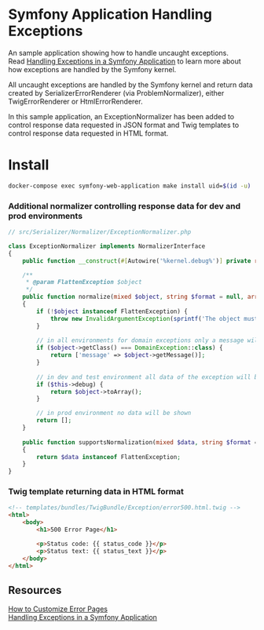 # Symfony Application Handling Exceptions

An sample application showing how to handle uncaught exceptions.  
Read [Handling Exceptions in a Symfony Application](https://web-mastering.blogspot.com/2022/08/handling-exceptions-in-symfony.html) to learn more about how exceptions are handled by the Symfony kernel.

All uncaught exceptions are handled by the Symfony kernel and return data created by SerializerErrorRenderer (via ProblemNormalizer), either TwigErrorRenderer or HtmlErrorRenderer.  

In this sample application, an ExceptionNormalizer has been added to control response data requested in JSON format and Twig templates to control response data requested in HTML format.  

# Install
```bash
docker-compose exec symfony-web-application make install uid=$(id -u)
```

### Additional normalizer controlling response data for dev and prod environments

```php
// src/Serializer/Normalizer/ExceptionNormalizer.php

class ExceptionNormalizer implements NormalizerInterface
{
    public function __construct(#[Autowire('%kernel.debug%')] private readonly bool $debug = false) {}

    /**
     * @param FlattenException $object
     */
    public function normalize(mixed $object, string $format = null, array $context = []): array
    {
        if (!$object instanceof FlattenException) {
            throw new InvalidArgumentException(sprintf('The object must implement "%s".', FlattenException::class));
        }
        
        // in all environments for domain exceptions only a message will be shown
        if ($object->getClass() === DomainException::class) {
            return ['message' => $object->getMessage()];
        }
        
        // in dev and test environment all data of the exception will be shown
        if ($this->debug) {
            return $object->toArray();
        }

        // in prod environment no data will be shown
        return [];
    }
    
    public function supportsNormalization(mixed $data, string $format = null): bool
    {
        return $data instanceof FlattenException;
    }
}
```

### Twig template returning data in HTML format
```html
<!-- templates/bundles/TwigBundle/Exception/error500.html.twig -->
<html>
    <body>
        <h1>500 Error Page</h1>

        <p>Status code: {{ status_code }}</p>
        <p>Status text: {{ status_text }}</p>
    </body>
</html>
```

## Resources
[How to Customize Error Pages](https://symfony.com/doc/current/controller/error_pages.html)  
[Handling Exceptions in a Symfony Application](https://web-mastering.blogspot.com/2022/08/handling-exceptions-in-symfony.html)
